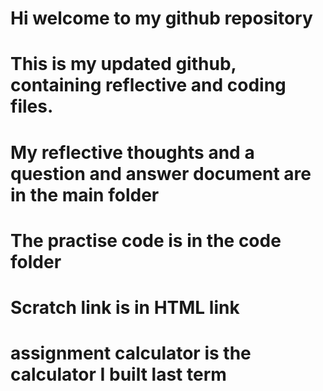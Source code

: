 # Hi welcome to my github repository
# This is my updated github, containing reflective and coding files.
# My reflective thoughts and a question and answer document are in the main folder
# The practise code is in the code folder
# Scratch link is in HTML link
# assignment calculator is the calculator I built last term
